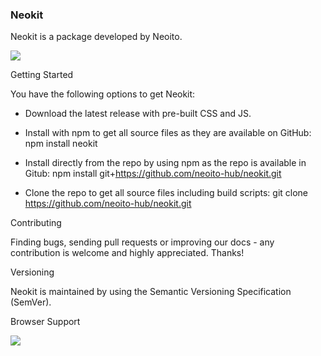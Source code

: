 ### Neokit

Neokit is a package developed by Neoito.

![](media/bf0c2029055ca36e09b3e67d06052a56.png)

Getting Started

You have the following options to get Neokit:

-   Download the latest release with pre-built CSS and JS.

-   Install with npm to get all source files as they are available on GitHub:
    npm install neokit

-   Install directly from the repo by using npm as the repo is available in
    Gitub: npm install git+https://github.com/neoito-hub/neokit.git

-   Clone the repo to get all source files including build scripts: git clone
    https://github.com/neoito-hub/neokit.git


Contributing

Finding bugs, sending pull requests or improving our docs - any contribution is
welcome and highly appreciated. Thanks!


Versioning

Neokit is maintained by using the Semantic Versioning Specification (SemVer).


Browser Support

![](media/5bdc3ca9cc6a31232ea206c33962dc29.png)
